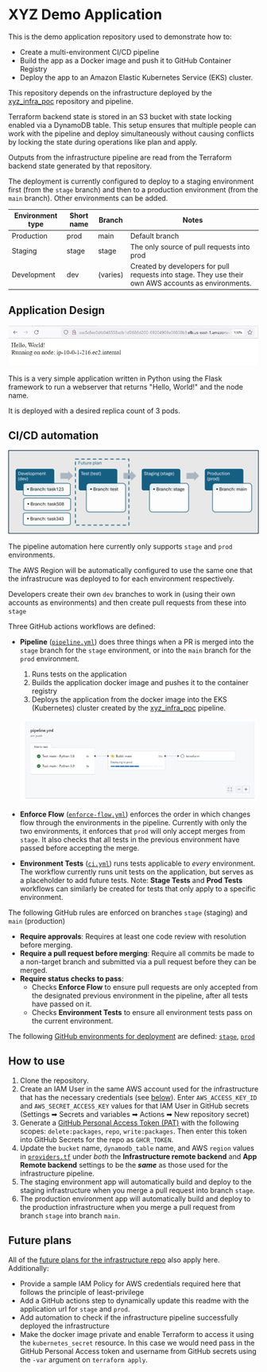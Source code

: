 # XYZ Demo Application

This is the demo application repository used to demonstrate how to:
- Create a multi-environment CI/CD pipeline
- Build the app as a Docker image and push it to GitHub Container Registry
- Deploy the app to an Amazon Elastic Kubernetes Service (EKS) cluster.

This repository depends on the infrastructure deployed by the [xyz_infra_poc](https://github.com/setheliot/xyz_infra_poc) repository and pipeline.

Terraform backend state is stored in an S3 bucket with state locking enabled via a DynamoDB table. This setup ensures that multiple people can work with the pipeline and deploy simultaneously without causing conflicts by locking the state during operations like plan and apply.

Outputs from the infrastructure pipeline are read from the Terraform backend state generated by that repository. 

The deployment is currently configured to deploy to a staging environment first (from the `stage` branch) and then to a production environment (from the `main` branch). Other environments can be added.

| Environment type    | Short name | Branch     | Notes   |
| --------            | -------    |-------     | -------        |
| Production          | prod       | main       | Default branch |
| Staging             | stage      | stage      | The only source of pull requests into prod |
| Development         | dev        | (varies)   | Created by developers for pull requests into stage. They use their own AWS accounts as environments. |

## Application Design

![application](images/app.JPG)

This is a very simple application written in Python using the Flask framework to run a webserver that returns "Hello, World!" and the node name.

It is deployed with a desired replica count of 3 pods.

## CI/CD automation

![pipeline](images/pipeline.jpg)

The pipeline automation here currently only supports `stage` and `prod` environments.

The AWS Region will be automatically configured to use the same one that the infrastrucure was deployed to for each environment respectively.

Developers create their own `dev` branches to work in (using their own accounts as environments) and then create pull requests from these into `stage`

Three GitHub actions workflows are defined:

- **Pipeline** ([`pipeline.yml`](.github/workflows/pipeline.yml)) does three things when a PR is merged into the `stage` branch for the `stage` environment, or into the `main` branch for the `prod` environment.
   1. Runs tests on the application
   2. Builds the application docker image and pushes it to the container registry
   3. Deploys the application from the docker image into the EKS (Kubernetes) cluster created  by the [xyz_infra_poc](https://github.com/setheliot/xyz_infra_poc) pipeline.

  ![github_pipeline](images/github_pipeline.JPG)

- **Enforce Flow** ([`enforce-flow.yml`](.github/workflows/enforce-flow.yml)) enforces the order in which changes flow through the environments in the pipeline. Currently with only the two environments, it enforces that `prod` will only accept merges from `stage`. It also checks that all tests in the previous environment have passed before accepting the merge.
- **Environment Tests** ([`ci.yml`](.github/workflows/ci.yml)) runs tests applicable to _every_ environment. The workflow currently runs unit tests on the application, but serves as a placeholder to add future tests. Note: **Stage Tests** and **Prod Tests** workflows can similarly be created for tests that only apply to a specific environment.

The following GitHub rules are enforced on branches `stage` (staging) and `main` (production)
- **Require approvals**: Requires at least one code review with resolution before merging.
- **Require a pull request before merging**: Require all commits be made to a non-target branch and submitted via a pull request before they can be merged.
- **Require status checks to pass**:
  - Checks **Enforce Flow** to ensure pull requests are only accepted from the designated previous environment in the pipeline, after all tests have passed on it.
  - Checks **Environment Tests** to ensure all environment tests pass on the  current environment.

The following [GitHub environments for deployment](https://docs.github.com/en/actions/managing-workflow-runs-and-deployments/managing-deployments/managing-environments-for-deployment) are defined: [`stage`](https://github.com/setheliot/xyz_app_poc/deployments/stage), [`prod`](https://github.com/setheliot/xyz_app_poc/deployments/prod) 

## How to use
1. Clone the repository.
1. Create an IAM User in the same AWS account used for the infrastructure that has the necessary credentials (see [below](#future-plans)). Enter `AWS_ACCESS_KEY_ID` and `AWS_SECRET_ACCESS_KEY` values for that IAM User in GitHub secrets (Settings ➡ Secrets and variables ➡ Actions ➡ New repository secret)
1. Generate a [GitHub Personal Access Token (PAT)](https://github.com/settings/tokens) with the following scopes:  `delete:packages`, `repo`, `write:packages`. Then enter this token into GitHub Secrets for the repo as `GHCR_TOKEN`. 
1. Update the `bucket` name, `dynamodb_table` name, and AWS `region` values in [`providers.tf`](terraform/providers.tf) under  _both_ the **Infrastructure remote backend** and **App Remote backend** settings to be the ***same*** as those used for the infrastructure pipeline.
1. The staging environment app will automatically build and deploy to the staging infrastructure when you merge a pull request into branch `stage`.
1. The production environment app will automatically build and deploy to the production infrastructure when you merge a pull request from branch `stage` into branch `main`.

## Future plans
All of the [future plans for the infrastructure repo](https://github.com/setheliot/xyz_infra_poc?tab=readme-ov-file#future-plans) also apply here. Additionally:
- Provide a sample IAM Policy for AWS credentials required here that follows the principle of least-privilege
- Add a GitHub actions step to dynamically update this readme with the application url for `stage` and `prod`.
- Add automation to check if the infrastructure pipeline successfully deployed the infrastructure
- Make the docker image private and enable Terraform to access it using the `kubernetes_secret` resource. In this case we would need pass in the GitHub Personal Access token and username from GitHub secrets using the `-var` argument on `terraform apply`.

